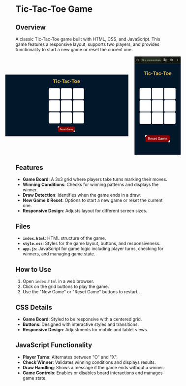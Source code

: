 # Tic-Tac-Toe Game

## Overview
A classic Tic-Tac-Toe game built with HTML, CSS, and JavaScript. This game features a responsive layout, supports two players, and provides functionality to start a new game or reset the current one.


<div style="display: flex; justify-content: center; align-items :center ; gap: 20px;">
  <img src="on-laptop.png" alt="Game on laptop" width="400">
  <img src="on-phone.jpg" alt="Game on phone" width="150">
</div>


## Features
- **Game Board**: A 3x3 grid where players take turns marking their moves.
- **Winning Conditions**: Checks for winning patterns and displays the winner.
- **Draw Detection**: Identifies when the game ends in a draw.
- **New Game & Reset**: Options to start a new game or reset the current one.
- **Responsive Design**: Adjusts layout for different screen sizes.

## Files
- **`index.html`**: HTML structure of the game.
- **`style.css`**: Styles for the game layout, buttons, and responsiveness.
- **`app.js`**: JavaScript for game logic including player turns, checking for winners, and managing game state.

## How to Use
1. Open `index.html` in a web browser.
2. Click on the grid buttons to play the game.
3. Use the "New Game" or "Reset Game" buttons to restart.

## CSS Details
- **Game Board**: Styled to be responsive with a centered grid.
- **Buttons**: Designed with interactive styles and transitions.
- **Responsive Design**: Adjustments for mobile and tablet views.

## JavaScript Functionality
- **Player Turns**: Alternates between "O" and "X".
- **Check Winner**: Validates winning conditions and displays results.
- **Draw Handling**: Shows a message if the game ends without a winner.
- **Game Controls**: Enables or disables board interactions and manages game state.
